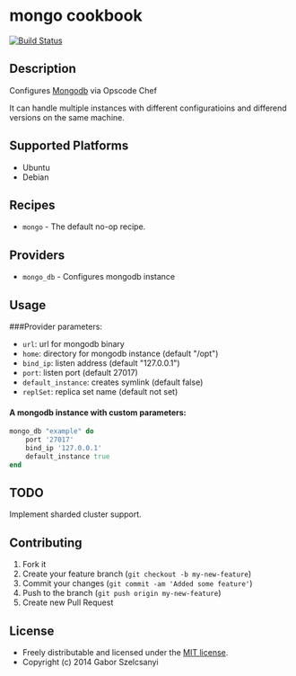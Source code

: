 # mongo cookbook
[![Build Status](https://travis-ci.org/szelcsanyi/chef-mongo.svg?branch=master)](https://travis-ci.org/szelcsanyi/chef-mongo)

## Description

Configures [Mongodb](http://mongodb.org) via Opscode Chef

It can handle multiple instances with different configuratioins and differend versions on the same machine.

## Supported Platforms

* Ubuntu
* Debian

## Recipes

* `mongo` - The default no-op recipe.

## Providers
* `mongo_db` - Configures mongodb instance

## Usage
###Provider parameters:

* `url`: url for mongodb binary
* `home`: directory for mongodb instance (default "/opt")
* `bind_ip`: listen address (default "127.0.0.1")
* `port`: listen port (default 27017)
* `default_instance`: creates symlink (default false)
* `replSet`: replica set name (default not set)

#### A mongodb instance with custom parameters:
```ruby
mongo_db "example" do
    port '27017'
    bind_ip '127.0.0.1'
    default_instance true
end
```

## TODO
Implement sharded cluster support.

## Contributing

1. Fork it
2. Create your feature branch (`git checkout -b my-new-feature`)
3. Commit your changes (`git commit -am 'Added some feature'`)
4. Push to the branch (`git push origin my-new-feature`)
5. Create new Pull Request

## License

* Freely distributable and licensed under the [MIT license](http://szelcsanyi.mit-license.org/2014/license.html).
* Copyright (c) 2014 Gabor Szelcsanyi

